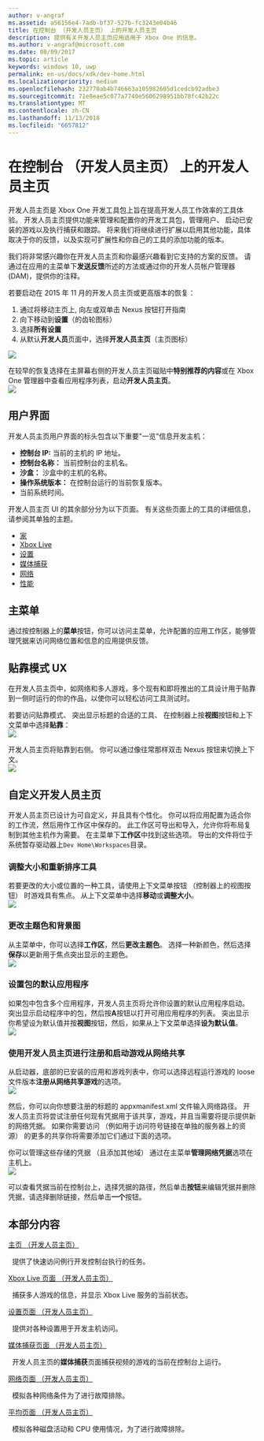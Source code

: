 ```yaml
---
author: v-angraf
ms.assetid: a56156e4-7adb-bf37-527b-fc3243e04b46
title: 在控制台 （开发人员主页） 上的开发人员主页
description: 提供有关开发人员主页应用适用于 Xbox One 的信息。
ms.author: v-angraf@microsoft.com
ms.date: 08/09/2017
ms.topic: article
keywords: windows 10, uwp
permalink: en-us/docs/xdk/dev-home.html
ms.localizationpriority: medium
ms.openlocfilehash: 232770ab4b746663a105982605d1cedcb92adbe3
ms.sourcegitcommit: 71e8eae5c077a7740e5606298951bb78fc42b22c
ms.translationtype: MT
ms.contentlocale: zh-CN
ms.lasthandoff: 11/13/2018
ms.locfileid: "6657812"
---
```

# <a name="developer-home-on-the-console-dev-home"></a>在控制台 （开发人员主页） 上的开发人员主页
   
  
开发人员主页是 Xbox One 开发工具包上旨在提高开发人员工作效率的工具体验。 开发人员主页提供功能来管理和配置你的开发工具包，管理用户、 启动已安装的游戏以及执行捕获和跟踪。 将来我们将继续进行扩展以启用其他功能，具体取决于你的反馈，以及实现可扩展性和你自己的工具的添加功能的版本。   
   
  
我们将非常感兴趣你在开发人员主页和你最感兴趣看到它支持的方案的反馈。 请通过在应用的主菜单下**发送反馈**所述的方法或通过你的开发人员帐户管理器 (DAM)，提供你的注释。   
   
  
若要启动在 2015 年 11 月的开发人员主页或更高版本的恢复：  
 
   1. 通过将移动主页上, 向左或双单击 Nexus 按钮打开指南  
   1. 向下移动到**设置**（的齿轮图标）   
   1. 选择**所有设置**  
   1. 从默认**开发人员**页面中，选择**开发人员主页**（主页图标）   

 ![](images/dev_home_icons.png)   
  
在较早的恢复选择在主屏幕右侧的开发人员主页磁贴中**特别推荐的内容**或在 Xbox One 管理器中查看应用程序列表，启动**开发人员主页**。   
 ![](images/dev_home_1.png) 
<a id="ID4EBC"></a>

   

## <a name="user-interface"></a>用户界面  
   
  
开发人员主页用户界面的标头包含以下重要"一览"信息开发主机：   
 
   *  **控制台 IP:** 当前的主机的 IP 地址。   
   *  **控制台名称：** 当前控制台的主机名。  
   *  **沙盒：** 沙盒中的主机的名称。  
   *  **操作系统版本：** 在控制台运行的当前恢复版本。
   *  当前系统时间。   

   
  
开发人员主页 UI 的其余部分分为以下页面。 有关这些页面上的工具的详细信息，请参阅其单独的主题。   
 
   *  [家](devhome-home.md)  
   *  [Xbox Live](devhome-live.md)  
   *  [设置](devhome-settings.md)  
   *  [媒体捕获](devhome-capture.md)  
   *  [网络](devhome-networking.md)  
   *  [性能](devhome-performance.md)  

  
<a id="ID4EKE"></a>

   

## <a name="main-menu"></a>主菜单  
   
  
通过按控制器上的**菜单**按钮，你可以访问主菜单，允许配置的应用工作区，能够管理凭据来访问网络位置和信息的应用提供反馈。   
  
<a id="ID4EUE"></a>

   

## <a name="snap-mode-ux"></a>贴靠模式 UX  
   
  
在开发人员主页中，如网络和多人游戏，多个现有和即将推出的工具设计用于贴靠到一侧时运行的你的作品，以使你可以轻松访问工具测试时。   
   
  
若要访问贴靠模式、 突出显示标题的合适的工具、 在控制器上按**视图**按钮和上下文菜单中选择**贴靠**：  
 ![](images/dev_home_4.png)   
  
开发人员主页将贴靠到右侧。 你可以通过像往常那样双击 Nexus 按钮来切换上下文。  
 ![](images/dev_home_5.png)  
<a id="ID4EKF"></a>

   

## <a name="customizing-dev-home"></a>自定义开发人员主页  
   
  
开发人员主页已设计为可自定义，并且具有个性化。 你可以将应用配置为适合你的工作流，然后用作工作区中保存的。 此工作区可导出和导入，允许你将布局复制到其他主机作为需要。 在主菜单下**工作区**中找到这些选项。 导出的文件将位于系统暂存驱动器上`Dev Home\Workspaces`目录。   
 
<a id="ID4EVF"></a>

   

### <a name="resizing-and-reordering-tools"></a>调整大小和重新排序工具  
   
  
若要更改的大小或位置的一种工具，请使用上下文菜单按钮 （控制器上的视图按钮） 时游戏具有焦点。 从上下文菜单中选择**移动**或**调整大小**。   
 ![](images/dev_home_6.png)  
<a id="ID4EEG"></a>

   

### <a name="changing-theme-color-and-background-image"></a>更改主题色和背景图  
   
  
从主菜单中，你可以选择**工作区**，然后**更改主题色**。 选择一种新颜色，然后选择**保存**以更新用于焦点突出显示的主题色。   
 ![](images/dev_home_7.png)  
<a id="ID4EVG"></a>

   

### <a name="setting-the-default-application-for-a-package"></a>设置包的默认应用程序  
   
  
如果包中包含多个应用程序，开发人员主页将允许你设置的默认应用程序启动。 突出显示启动程序中的包，然后按**A**按钮以打开可用应用程序的列表。 突出显示你希望设为默认值并按**视图**按钮，然后，如果从上下文菜单选择**设为默认值**。   
 ![](images/dev_home_setdefault.png)  
<a id="ID4EGH"></a>

   

### <a name="using-dev-home-to-register-and-launch-titles-from-a-network-share"></a>使用开发人员主页进行注册和启动游戏从网络共享  
   
  
从启动器，底部的已安装的应用和游戏列表中，你可以选择远程运行游戏的 loose 文件版本**注册从网络共享游戏**的选项。   
 ![](images/dev_home_8.png)   
  
然后，你可以向你想要注册的标题的 appxmanifest.xml 文件输入网络路径。 开发人员主页将尝试注册任何现有凭据用于该共享，游戏，并且当需要将提示提供新的网络凭据。 如果你需要访问 （例如用于访问符号链接在单独的服务器上的资源） 的更多的共享你将需要添加它们通过下面的选项。   
   
  
你可以管理这些存储的凭据 （且添加其他域） 通过在主菜单**管理网络凭据**选项在主机上。   
 ![](images/dev_home_9.png)   
  
可以查看凭据当前在控制台上，选择凭据的路径，然后单击**按钮**来编辑凭据并删除凭据，请选择删除链接，然后单击**一个**按钮。   
   
<a id="ID4EGAAC"></a>

   

## <a name="in-this-section"></a>本部分内容  
  
[主页 （开发人员主页）](devhome-home.md)  


&nbsp;&nbsp;提供了快速访问例行开发控制台执行的任务。 
  
  
[Xbox Live 页面 （开发人员主页）](devhome-live.md)  


&nbsp;&nbsp;捕获多人游戏的信息，并显示 Xbox Live 服务的当前状态。 
  
  
[设置页面 （开发人员主页）](devhome-settings.md)  


&nbsp;&nbsp;提供对各种设置用于开发主机访问。 
  
  
[媒体捕获页面 （开发人员主页）](devhome-capture.md)  


&nbsp;&nbsp;开发人员主页的**媒体捕获**页面捕获视频的游戏的当前在控制台上运行。 
  
  
[网络页面 （开发人员主页）](devhome-networking.md)  


&nbsp;&nbsp;模拟各种网络条件为了进行故障排除。 
  
  
[平均页面 （开发人员主页）](devhome-performance.md)  


&nbsp;&nbsp;模拟各种磁盘活动和 CPU 使用情况，为了进行故障排除。 
 
